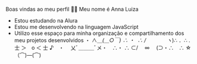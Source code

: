 Boas vindas ao meu perfil 💙💙
Meu nome é Anna Luiza

- Estou estudando na Alura
- Estou me desenvolvendo na linguagem JavaScript
- Utilizo esse espaço para minha organização e compartilhamento dos meu projetos desenvolvidos
・ ∧＿_(＿○￣) ∴ ・ ‌
∴ /　　　　ヽ_)∴ ．∴
. 士 ＞　o ＜ 士 ♪　・
　乂ﾞ＿＿＿ﾞメ・　∴・
∴ ⊂/　 ∞ 　(⊃・∴　∴
☆ （⌒)―(⌒)⠀
